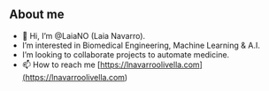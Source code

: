 About me
------------------------
- 👋 Hi, I’m @LaiaNO (Laia Navarro).
- I’m interested in Biomedical Engineering, Machine Learning & A.I.
- I’m looking to collaborate projects to automate medicine.
- 📫 How to reach me [https://lnavarroolivella.com](<https://lnavarroolivella.com>)
